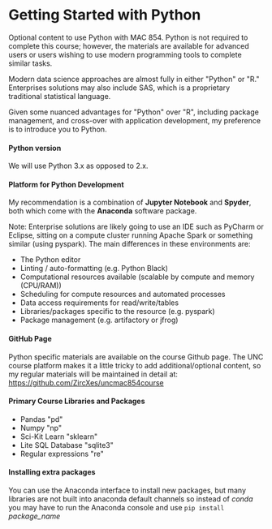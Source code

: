 # Getting Started with Python

Optional content to use Python with MAC 854. Python is not required to complete this course; however, the materials are available for advanced users or users wishing to use modern programming tools to complete similar tasks.

Modern data science approaches are almost fully in either "Python" or "R." Enterprises solutions may also include SAS, which is a proprietary traditional statistical language.

Given some nuanced advantages for "Python" over "R", including package management, and cross-over with application development, my preference is to introduce you to Python.


#### Python version
We will use Python 3.x as opposed to 2.x. 


#### Platform for Python Development
My recommendation is a combination of **Jupyter Notebook** and **Spyder**, both which come with the **Anaconda** software package.

Note: Enterprise solutions are likely going to use an IDE such as PyCharm or Eclipse, sitting on a compute cluster running Apache Spark or something similar (using pyspark). 
The main differences in these environments are:
* The Python editor
* Linting / auto-formatting (e.g. Python Black)
* Computational resources available (scalable by compute and memory (CPU/RAM))
* Scheduling for compute resources and automated processes
* Data access requirements for read/write/tables
* Libraries/packages specific to the resource (e.g. pyspark)
* Package management (e.g. artifactory or jfrog)


#### GitHub Page
Python specific materials are available on the course Github page. The UNC course platform makes it a little tricky to add additional/optional content, so my regular materials will be maintained in detail at:
https://github.com/ZircXes/uncmac854course


#### Primary Course Libraries and Packages
* Pandas "pd"
* Numpy "np"
* Sci-Kit Learn "sklearn"
* Lite SQL Database "sqlite3"
* Regular expressions "re" 

#### Installing extra packages
You can use the Anaconda interface to install new packages, but many libraries are not built into anaconda default channels so instead of *conda* you may have to run the Anaconda console and use `pip install` *package_name*
